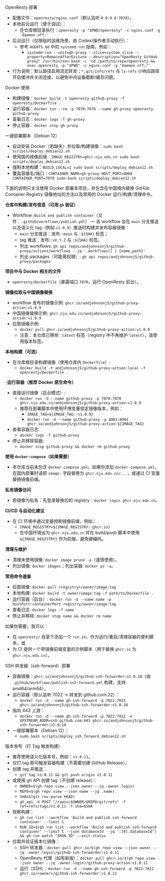 OpenResty 部署

- 配置文件：`openresty/nginx.conf`（默认监听 `0.0.0.0:7070`）。
- 本地前台运行（便于调试）：
  - 在仓库根目录执行：`openresty -p "$PWD/openresty" -c nginx.conf -g 'daemon off;'`
- 后台运行（仅限临时运维场景，由 Codex/操作者手动执行）：
  - 参考 `AGENTS.md` 中的 `systemd-run` 指南，例如：
    - `systemd-run --unit=gh-proxy --slice=system.slice --property=RemainAfterExit=no --description="OpenResty GitHub proxy" /usr/bin/env bash -c 'cd /path/to/repo/openresty && exec openresty -p "$PWD" -c nginx.conf -g "daemon off;"'`
- 行为说明：默认路径启用流式转发；`*.git/info/refs` 与 `ls-refs` 小响应路径开启缓冲并关闭连接，以避免中间设备截断/缓存问题。

Docker 使用

- 构建镜像：`docker build -t openresty-github-proxy -f openresty/Dockerfile .`
- 运行容器：`docker run --rm -p 7070:7070 --name gh-proxy openresty-github-proxy`
- 查看日志：`docker logs -f gh-proxy`
- 停止容器：`docker stop gh-proxy`

一键部署脚本（Debian 12）

- 自动安装 Docker（若缺失）并拉取/构建镜像：`sudo bash scripts/deploy_debian12.sh`
- 使用国内镜像前缀：`IMAGE_REGISTRY=ghcr.nju.edu.cn sudo bash scripts/deploy_debian12.sh`
- 强制本地构建：`BUILD_LOCAL=1 sudo bash scripts/deploy_debian12.sh`
- 覆盖容器名/端口：`CONTAINER_NAME=gh-proxy HOST_PORT=8080 CONTAINER_PORT=7070 sudo bash scripts/deploy_debian12.sh`

下面的说明只关注使用 Docker 部署本项目，并包含在中国境内替换 GitHub Container Registry 镜像地址的方法以及常用的 Docker 运行/构建/清理命令。

**仓库中构建/发布信息（可用 `gh` 验证）**
- Workflow: `Build and publish container`（文件：`.github/workflows/publish.yml`） — 该 workflow 会在 `main` 分支推送以及语义化 tag（例如 `v1.0.9`）推送时构建并发布容器镜像：
  - `main` 分支推送：发布 `:main` 与 `:${SHA}` 标签；
  - tag 推送：发布 `:vX.Y.Z` 与 `:${SHA}` 标签。
  - 列出 workflows: `gh api repos/andjohnsonj5/github-proxy/actions/workflows --jq '.workflows[] | {name,path}'`
  - 列出 packages（可能需权限）: `gh api repos/andjohnsonj5/github-proxy/packages`

**项目中与 Docker 相关的文件**
- `openresty/Dockerfile`（暴露端口 `7070`，运行 OpenResty 前台）。

**镜像拉取与中国镜像替换**
- workflow 发布的镜像示例: `ghcr.io/andjohnsonj5/github-proxy-action:v1.0.9`
- 中国镜像替换示例: `ghcr.nju.edu.cn/andjohnsonj5/github-proxy-action:v1.0.9`
- 拉取镜像示例:
  - `docker pull ghcr.io/andjohnsonj5/github-proxy-action:v1.0.9`
  - 注意：本仓库已移除 `:latest` 标签（registry 中不再维护 `latest`），请使用版本标签。

**本地构建（可选）**
- 在仓库根目录构建镜像（使用仓库内 `Dockerfile`）:
  - `docker build -t andjohnsonj5/github-proxy-action:local -f openresty/Dockerfile .`

-**运行容器（推荐 Docker 原生命令）**
- 直接运行镜像（后台模式）:
  - `docker run -d --name github-proxy -p 7070:7070 ghcr.nju.edu.cn/andjohnsonj5/github-proxy-action:v1.0.9`
  - 推荐在部署脚本中使用环境变量锁定镜像版本，例如：
    - `IMAGE_TAG=${IMAGE_TAG:-v1.0.9}`
    - `docker run -d --name github-proxy -p 8001:8001 ghcr.io/andjohnsonj5/github-proxy-action:${IMAGE_TAG}`
- 查看容器日志:
  - `docker logs -f github-proxy`
- 停止并移除容器:
  - `docker stop github-proxy && docker rm github-proxy`

**使用 `docker-compose`（如果需要）**
- 本仓库当前未包含 `docker-compose.yml`。如果你添加 `docker-compose.yml`，在国内部署时请把 `image:` 字段替换为 `ghcr.nju.edu.cn/...`，或通过 CI 变量替换镜像前缀。

**私有镜像访问**
- 若镜像为私有：先登录替换后的 registry：`docker login ghcr.nju.edu.cn`。

**CI/CD 与自动化建议**
- 在 CI 环境中通过变量控制镜像前缀，例如：
  - `IMAGE_REGISTRY=${IMAGE_REGISTRY:-ghcr.io}`
  - 在中国环境设为 `ghcr.nju.edu.cn` 并在 build/push 脚本中使用 `${IMAGE_REGISTRY}` 作为前缀，避免硬编码。

**清理与维护**
- 清理未使用镜像: `docker image prune -a`（谨慎使用）。
- 列出镜像: `docker images`；列出容器: `docker ps -a`。

**常用命令速查**
- 拉取镜像: `docker pull <registry>/owner/image:tag`
- 本地构建: `docker build -t owner/image:tag -f path/to/Dockerfile .`
- 运行容器（后台）: `docker run -d --name name -p hostPort:containerPort registry/owner/image:tag`
- 查看日志: `docker logs -f name`
- 停止并移除: `docker stop name && docker rm name`

如果你需要，我可以：
- 在 `openresty/` 目录下添加一个 `run.sh`，作为运行/重启/清理容器的便利脚本，或
- 为 CI 提供一个带镜像前缀变量的示例脚本（用于替换 `ghcr.io` 为 `ghcr.nju.edu.cn`）。

SSH 转发器（ssh-forward）部署

- 容器镜像：`ghcr.io/andjohnsonj5/github-ssh-forwarder:v1.0.10`（由 `.github/workflows/publish-ssh-forward.yml` 构建，支持 amd64/arm64）。
- 运行容器（默认监听 7022 → 转发到 github.com:22）：
  - `docker run -d --name gh-ssh-forward -p 7022:7022 ghcr.io/andjohnsonj5/github-ssh-forwarder:v1.0.10`
- 指向 443 上游：
  - `docker run -d --name gh-ssh-forward -p 7022:7022 -e UPSTREAM_ADDR=ssh.github.com:443 ghcr.io/andjohnsonj5/github-ssh-forwarder:v1.0.10`
- 一键部署脚本（Debian 12）：
  - `sudo bash scripts/deploy_ssh_forward_debian12.sh`

版本发布（打 Tag 触发构建）

- 推荐使用语义化版本号，例如：`v1.0.11`。
- 仅打 tag 即可触发容器构建（不需要创建 GitHub Release）。
- 创建 tag 并推送：
  - `git tag v1.0.11 && git push origin v1.0.11`
- 或使用 gh API 创建 tag（不创建 release）：
  - `OWNER=$(gh repo view --json owner --jq .owner.login)`
  - `REPO=$(gh repo view --json name --jq .name)`
  - `SHA=$(git rev-parse HEAD)`
  - `gh api -X POST "/repos/$OWNER/$REPO/git/refs" -f ref=refs/tags/v1.0.11 -f sha=$SHA`
- 观察构建：
  - `gh run list --workflow 'Build and publish ssh-forward container' --limit 1`
  - `RUN_ID=$(gh run list --workflow 'Build and publish ssh-forward container' --limit 1 --json databaseId --jq '.[0].databaseId') && gh run watch "$RUN_ID" --exit-status`
- 拉取并验证版本化镜像：
  - SSH 转发器：`docker pull ghcr.io/$(gh repo view --json owner --jq .owner.login)/github-ssh-forwarder:v1.0.11`
  - OpenResty 代理（如有新版）：`docker pull ghcr.io/$(gh repo view --json owner --jq .owner.login)/github-proxy-action:v1.0.11`
  - 运行（SSH）：`docker run -d --name gh-ssh-forward -p 7022:7022 ghcr.io/<owner>/github-ssh-forwarder:v1.0.11`
